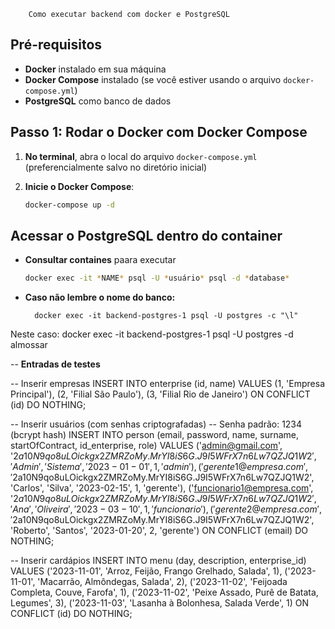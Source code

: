         Como executar backend com docker e PostgreSQL

## Pré-requisitos

- **Docker** instalado em sua máquina
- **Docker Compose** instalado (se você estiver usando o arquivo `docker-compose.yml`)
- **PostgreSQL** como banco de dados

## Passo 1: Rodar o Docker com Docker Compose

1. **No terminal**, abra o local do arquivo `docker-compose.yml` (preferencialmente salvo no diretório inicial)

2. **Inicie o Docker Compose**:

   ```sh
   docker-compose up -d
   
## Acessar o PostgreSQL dentro do container

- **Consultar containes** paara executar
    ```sh
    docker exec -it *NAME* psql -U *usuário* psql -d *database*
  
- **Caso não lembre o nome do banco:**
  ```
    docker exec -it backend-postgres-1 psql -U postgres -c "\l"

Neste caso: docker exec -it backend-postgres-1 psql -U postgres -d almossar
    

-- **Entradas de testes**

-- Inserir empresas
INSERT INTO enterprise (id, name) VALUES 
(1, 'Empresa Principal'),
(2, 'Filial São Paulo'),
(3, 'Filial Rio de Janeiro')
ON CONFLICT (id) DO NOTHING;

-- Inserir usuários (com senhas criptografadas)
-- Senha padrão: 1234 (bcrypt hash)
INSERT INTO person (email, password, name, surname, startOfContract, id_enterprise, role) VALUES
('admin@gmail.com', '$2a$10$N9qo8uLOickgx2ZMRZoMy.MrYI8iS6G.J9I5WFrX7n6Lw7QZJQ1W2', 'Admin', 'Sistema', '2023-01-01', 1, 'admin'),
('gerente1@empresa.com', '$2a$10$N9qo8uLOickgx2ZMRZoMy.MrYI8iS6G.J9I5WFrX7n6Lw7QZJQ1W2', 'Carlos', 'Silva', '2023-02-15', 1, 'gerente'),
('funcionario1@empresa.com', '$2a$10$N9qo8uLOickgx2ZMRZoMy.MrYI8iS6G.J9I5WFrX7n6Lw7QZJQ1W2', 'Ana', 'Oliveira', '2023-03-10', 1, 'funcionario'),
('gerente2@empresa.com', '$2a$10$N9qo8uLOickgx2ZMRZoMy.MrYI8iS6G.J9I5WFrX7n6Lw7QZJQ1W2', 'Roberto', 'Santos', '2023-01-20', 2, 'gerente')
ON CONFLICT (email) DO NOTHING;

-- Inserir cardápios
INSERT INTO menu (day, description, enterprise_id) VALUES
('2023-11-01', 'Arroz, Feijão, Frango Grelhado, Salada', 1),
('2023-11-01', 'Macarrão, Almôndegas, Salada', 2),
('2023-11-02', 'Feijoada Completa, Couve, Farofa', 1),
('2023-11-02', 'Peixe Assado, Purê de Batata, Legumes', 3),
('2023-11-03', 'Lasanha à Bolonhesa, Salada Verde', 1)
ON CONFLICT (id) DO NOTHING;
